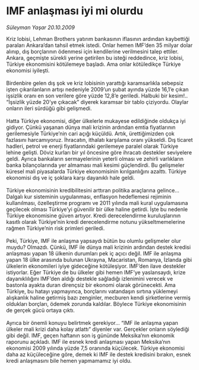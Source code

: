 # IMF anlaşması iyi mi olurdu

*Süleyman Yaşar 20.10.2009*

<div class="taraf_structure_2col_1zq">
<div class="margen_n">



 <p>Kriz lobisi, Lehman Brothers yatırım bankasının iflasının ardından kaybettiği paraları Ankara’dan tahsil etmek istedi. Onlar hemen IMF’den 35 milyar dolar alınıp, dış borçlarının ödenmesi için kendilerine verilmesini talep ettiler. Ankara, geçmişte sürekli yerine getirilen bu isteği reddedince, kriz lobisi, Türkiye ekonomisini kötülemeye başladı. Ama onlar kötüledikçe Türkiye ekonomisi iyileşti. <br/><br/>Birdenbire gelen dış şok ve kriz lobisinin yarattığı karamsarlıkla sebepsiz işten çıkarılanların artışı nedeniyle 2009’un şubat ayında yüzde 16,1’e çıkan işsizlik oranı en son verilere göre yüzde 12,8’e geriledi. Halbuki bir kesim!.. “İşsizlik yüzde 20’ye çıkacak” diyerek karamsar bir tablo çiziyordu. Olaylar onların ileri sürdüğü gibi gelişmedi. <br/><br/>Hatta Türkiye ekonomisi, diğer ülkelerle mukayese edildiğinde oldukça iyi gidiyor. Çünkü yaşanan dünya mali krizinin ardından emtia fiyatlarının gerilemesiyle Türkiye’nin cari açığı küçüldü. Artık, ürettiğimizden çok fazlasını harcamıyoruz. İhracatın, ithalatı karşılama oranı yükseldi. Dış ticaret hadleri, petrol ve enerji fiyatlarındaki gerilemeye paralel olarak Türkiye lehine gelişti. Döviz kurları bir yıl öncesine göre ihracatı destekler seviyelere geldi. Ayrıca bankaların sermayelerinin yeterli olması ve zehirli varlıkların banka bilançolarında yer almaması mali kesimi güçlendirdi. Bu gelişmeler küresel mali piyasalarda Türkiye ekonomisinin kırılganlığını azalttı. Türkiye ekonomisi dış ve iç şoklara karşı dayanıklı hale geldi. <br/><br/>Türkiye ekonomisinin kredibilitesini arttıran politika araçlarına gelince... Dalgalı kur sisteminin uygulanması, enflasyon hedeflemesi rejiminin kullanılması, özelleştirme programı ve 2011 yılında mali kural uygulamasına geçilecek olması Türkiye’yi güvenilir bir ülke haline getirdi. İşte bu nedenle Türkiye ekonomisine güven artıyor. Kredi derecelendirme kuruluşlarının kasıtlı olarak Türkiye’nin kredi derecelendirme notunu yükseltmemelerine rağmen Türkiye’nin risk primleri geriledi. <br/><br/>Peki, Türkiye, IMF ile anlaşma yapsaydı bütün bu olumlu gelişmeler olur muydu? Olmazdı. Çünkü, IMF ile dünya mali krizinin ardından destek kredisi anlaşması yapan 18 ülkenin durumları pek iç açıcı değil. IMF ile anlaşma yapan 18 ülke arasında bulunan Ukrayna, Macaristan, Romanya, İzlanda gibi ülkelerin ekonomileri iyiye gideceğine kötüleşiyor. IMF’den ilave destekler istiyorlar. Eğer Türkiye de bu ülkeler gibi hemen IMF’ye yaslansaydı, krize dayanıklılığını IMF’den aldığı destekle sağladığı izlenimini verecek ve bastonla ayakta duran dirençsiz bir ekonomi olarak görünecekti. Ama Türkiye, bu hatayı yapmayınca, borçlarını vatandaşın sırtına yüklemeyi alışkanlık haline getirmiş bazı zenginler, mecburen kendi şirketlerine vermiş oldukları borçları, ödemek zorunda kaldılar. Böylece Türkiye ekonomisinin de gerçek gücü ortaya çıktı. <br/><br/>Ayrıca bir önemli konuyu belirtmek gerekiyor... “IMF ile anlaşma yapan ülkeler mali krizi daha kolay atlattı” diyenler var. Gerçekler onların söylediği gibi değil. IMF, geçen haftanın son iş gününde Meksika’nın ekonomik raporunu açıkladı. IMF ile esnek kredi anlaşması yapan Meksika’nın ekonomisi 2009 yılında yüzde 7,5 oranında küçülecek. Türkiye ekonomisi daha az küçüleceğine göre, demek ki IMF ile destek kredisini bırakın, esnek kredi anlaşmasını bile hemen yapmamamız iyi oldu.</p>
<br/>
<br/>
<br/>



<br/>


<div id="taraf_not">
</div>

</div>


</div>
